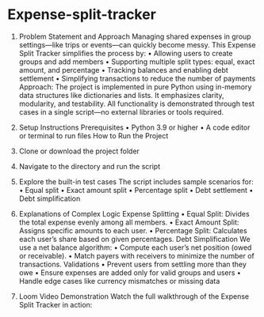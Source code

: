 # Expense-split-tracker
1. Problem Statement and Approach
Managing shared expenses in group settings—like trips or events—can quickly become messy. This Expense Split Tracker simplifies the process by:
• 	Allowing users to create groups and add members
• 	Supporting multiple split types: equal, exact amount, and percentage
• 	Tracking balances and enabling debt settlement
• 	Simplifying transactions to reduce the number of payments
Approach:
The project is implemented in pure Python using in-memory data structures like dictionaries and lists. It emphasizes clarity, modularity, and testability. All functionality is demonstrated through test cases in a single script—no external libraries or tools required.

2. Setup Instructions
Prerequisites
• 	Python 3.9 or higher
• 	A code editor or terminal to run  files
How to Run the Project
1. 	Clone or download the project folder
2. 	Navigate to the directory and run the script

3. 	Explore the built-in test cases
The script includes sample scenarios for:
• 	Equal split
• 	Exact amount split
• 	Percentage split
• 	Debt settlement
• 	Debt simplification

3. Explanations of Complex Logic
Expense Splitting
• 	Equal Split: Divides the total expense evenly among all members.
• 	Exact Amount Split: Assigns specific amounts to each user.
• 	Percentage Split: Calculates each user’s share based on given percentages.
Debt Simplification
We use a net balance algorithm:
• 	Compute each user’s net position (owed or receivable).
• 	Match payers with receivers to minimize the number of transactions.
Validations
• 	Prevent users from settling more than they owe
• 	Ensure expenses are added only for valid groups and users
• 	Handle edge cases like currency mismatches or missing data

4. Loom Video Demonstration
Watch the full walkthrough of the Expense Split Tracker in action:
